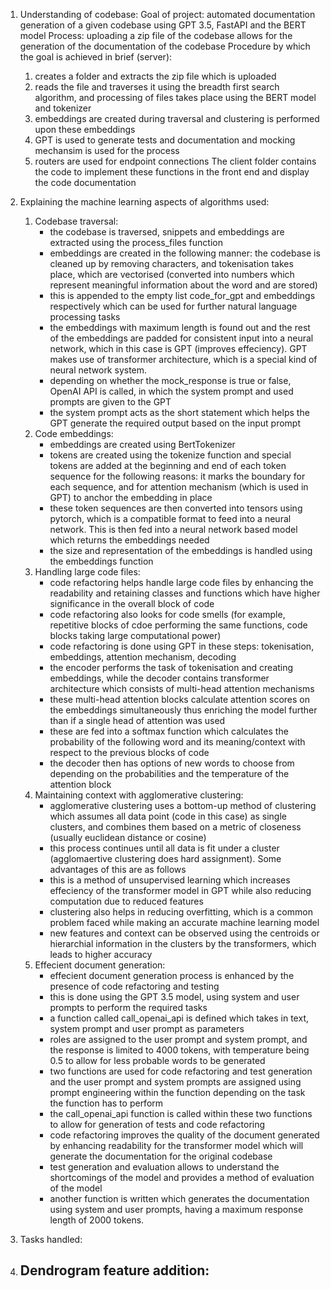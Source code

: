 1. Understanding of codebase:
   Goal of project: automated documentation generation of a given codebase using GPT 3.5, FastAPI and the BERT model
   Process: uploading a zip file of the codebase allows for the generation of the documentation of the codebase
   Procedure by which the goal is achieved in brief (server):
   1. creates a folder and extracts the zip file which is uploaded
   2. reads the file and traverses it using the breadth first search algorithm, and processing of files takes place using the BERT model and tokenizer
   3. embeddings are created during traversal and clustering is performed upon these embeddings
   4. GPT is used to generate tests and documentation and mocking mechansim is used for the process
   5. routers are used for endpoint connections
   The client folder contains the code to implement these functions in the front end and display the code documentation

2. Explaining the machine learning aspects of algorithms used:
   1. Codebase traversal:
      - the codebase is traversed, snippets and embeddings are extracted using the process_files function
      - embeddings are created in the following manner: the codebase is cleaned up by removing characters, and tokenisation takes place, which are vectorised (converted into numbers which represent meaningful information about the word and are stored)
      - this is appended to the empty list code_for_gpt and embeddings respectively which can be used for further natural language processing tasks
      - the embeddings with maximum length is found out and the rest of the embeddings are padded for consistent input into a neural network, which in this case is GPT (improves effeciency). GPT makes use of transformer architecture, which is a special kind of neural network system.
      - depending on whether the mock_response is true or false, OpenAI API is called, in which the system prompt and used prompts are given to the GPT
      - the system prompt acts as the short statement which helps the GPT generate the required output based on the input prompt
    2. Code embeddings:
       - embeddings are created using BertTokenizer
       - tokens are created using the tokenize function and special tokens are added at the beginning and end of each token sequence for the following reasons: it marks the boundary for each sequence, and for attention mechanism (which is used in GPT) to anchor the embedding in place
       - these token sequences are then converted into tensors using pytorch, which is a compatible format to feed into a neural network. This is then fed into a neural network based model which returns the embeddings needed
       - the size and representation of the embeddings is handled using the embeddings function
    3. Handling large code files:
       - code refactoring helps handle large code files by enhancing the readability and retaining classes and functions which have higher significance in the overall block of code
       - code refactoring also looks for code smells (for example, repetitive blocks of cdoe performing the same functions, code blocks taking large computational power)
       - code refactoring is done using GPT in these steps: tokenisation, embeddings, attention mechanism, decoding
       - the encoder performs the task of tokenisation and creating embeddings, while the decoder contains transformer architecture which consists of multi-head attention mechanisms
       - these multi-head attention blocks calculate attention scores on the embeddings simultaneously thus enriching the model further than if a single head of attention was used
       - these are fed into a softmax function which calculates the probability of the following word and its meaning/context with respect to the previous blocks of code
       - the decoder then has options of new words to choose from depending on the probabilities and the temperature of the attention block
    4. Maintaining context with agglomerative clustering:
       - agglomerative clustering uses a bottom-up method of clustering which assumes all data point (code in this case) as single clusters, and combines them based on a metric of closeness (usually euclidean distance or cosine)
       - this process continues until all data is fit under a cluster (agglomaertive clustering does hard assignment). Some advantages of this are as follows
       - this is a method of unsupervised learning which increases effeciency of the transformer model in GPT while also reducing computation due to reduced features
       - clustering also helps in reducing overfitting, which is a common problem faced while making an accurate machine learning model
       - new features and context can be observed using the centroids or hierarchial information in the clusters by the transformers, which leads to higher accuracy
    5. Effecient document generation:
       - effecient document generation process is enhanced by the presence of code refactoring and testing
       - this is done using the GPT 3.5 model, using system and user prompts to perform the required tasks
       - a function called call_openai_api is defined which takes in text, system prompt and user prompt as parameters
       - roles are assigned to the user prompt and system prompt, and the response is limited to 4000 tokens, with temperature being 0.5 to allow for less probable words to be generated
       - two functions are used for code refactoring and test generation and the user prompt and system prompts are assigned using prompt engineering within the function depending on the task the function has to 
         perform
       - the call_openai_api function is called within these two functions to allow for generation of tests and code refactoring
       - code refactoring improves the quality of the document generated by enhancing readability for the transformer model which will generate the documentation for the original codebase
       - test generation and evaluation allows to understand the shortcomings of the model and provides a method of evaluation of the model
       - another function is written which generates the documentation using system and user prompts, having a maximum response length of 2000 tokens.

3. Tasks handled: 
  1. Dendrogram feature addition:
     - 
  
